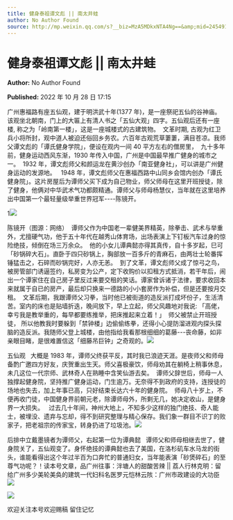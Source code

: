 ```yaml
---
title: 健身泰祖谭文彪 || 南太井蛙
author: No Author Found
source: http://mp.weixin.qq.com/s?__biz=MzA5MDkxNTA4Ng==&amp;mid=2454912769&amp;idx=1&amp;sn=08774938b1ef27d82cfbfb94d3b6546c&amp;chksm=87a23760b0d5be76555ddf041fac45912cb76999ff22c16a1d972e709e7c02322c95ff0d7768&poc_token=HJ_Do2ejHyO-wNZGG8Q1S8FdPgy1YBBEob-nUEme
---
```


# 健身泰祖谭文彪 || 南太井蛙

**Author:** No Author Found

**Published:** 2022 年 10 月 28 日 17:15

广州惠福路有座五仙观，建于明洪武十年(1377 年)，是一座祭祀五仙的谷神庙。该观坐北朝南，门上的大匾上有清人书之「五仙大观」四字。五仙观后还有一座楼, 称之为「岭南第一楼」，这是一座城楼式的古建筑物。  文革时期, 古观为红卫兵小将所封，观中道人被迫还俗回乡务农。六百年古观荒草萋萋，满目苍凉。我师父谭文彪的「谭氏健身学院」，便设在观内一间 40 平方左右的僧房里，  九十多年前，健身运动西风东渐，1930 年传入中国，广州是中国最早推广健身的城市之一。  1932 年，谭文彪师父和颜运龙在黄沙创办「南亚健身社」，可以讲是广州健身运动的发源地。   1948 年，谭文彪师父在惠福西路中山同乡会馆内创办「谭氏健身院」。这片房屋后为谭师父买下成为自己物业，师父师母在这里开班授徒，除了健身，他俩对中华武术气功都颇精通。谭师父与师母杨慧仪，当年就在这里培养出中国第一个最轻量级举重世界冠军----陈镜开。

1![](https://mmbiz.qpic.cn/mmbiz_png/Ljib4So7yuWiaBRcibfEia8YnCdtohFzS0G68ialFRgyw0rxeGT6H4dEu8uPAfS0Vk81LW6LpebXibFqWfRb9ibIsvV9A/640?wx_fmt=png)

陈镜开（图源：网络）  谭师父作为中国老一辈健美界精英，除拳击、武术与举重外，尤擅硬气功，他于五十年代在越秀山体育场，出场表演上下钉板汽车过身的惊险绝技，倾倒在场三万余众。  他的小女儿谭典懿亦得其真传，自十多岁起，巳可「砂锅碎大石」。直卧于四只砂锅上，胸部放一百多斤的青麻石，由两壮士轮番挥锤猛击之，石碎而砂锅完好，人亦无恙。  到了文革，谭文彪师父成了惊弓之鸟，被房管部门诱逼签约，私房变为公产，定下收购价以扣租方式抵消，若干年后，闹出一个谭家住在自己房子里反过来要交租的笑话。谭家曾诉诸于法律，要求收回本来就属于自已的房产，最后却只换来一德路的小小套房作为补偿，但是还要按月交租。  文革后期，我跟谭师父习拳，当时他已被街道的造反派打成坏份子，生活清苦。室内的床也是贴墙折迭，晚间放下，早上立起，师父风趣地对我说: 「高佬，幸亏我是教举重的，每早都要练推举，把床推起来立着！」  师父被禁止开班授徒， 所以他教我时要躲到「禁钟楼」边偷偷练拳，还得小心提防溜进观内探头探脑的造反派。我随师父登上城楼，由他指给我看那根细细的葛藤---丧命藤，如非亲眼目睹，是很难置信这「细藤吊巨钟」之奇观的。![](https://mmbiz.qpic.cn/mmbiz_jpg/PJWG74pLsMYm2NgPMIT5HHQmBwMnw608H4gYC8qjQm1EZhIYLnbGrdaeJfhfKdHjvUFVTD05ms5wv3Wq3DXz7w/640)

五仙观   大概是 1983 年，谭师父终获平反，其时我已浪迹天涯。是夜师父和师母备酌广邀四方好友，庆贺重出生天。师父喜极豪饮，师母劝其在躺椅上稍事休息，未几这位一代宗师、武林奇人在熟睡中含笑仙游去矣。  谭师父辞世后，师母一人独撑起健身院，坚持推广健身运动，门生逾万。无奈得不到政府的支持，连授徒的场地也失去，加上年事已高，只好结束长达六十年的健身院。  师母八十岁上，不便再收门徒，中国健身界前朝元老，除谭师母外，所剩无几，她决定收山，是健身界一大损失。   过去几十年间，神州大地上，不知多少这样的独门绝技、奇人能士，被埋没、遗弃与忘却，得不到研究整理与精心保存。我们象一群目不识丁的败家子，把老祖宗的传家宝，转身扔进了垃圾池。![](https://mmbiz.qpic.cn/mmbiz_jpg/PJWG74pLsMYm2NgPMIT5HHQmBwMnw608wjGEia6qS0yDBicrY2t2YJc9Rv5z5icia4Yn3zG2OA4D1dJHXuoMNfva1g/640)

后排中立戴墨镜者为谭师父，右起第一位为谭典懿   谭师父和师母相继去世了，健身院关了，五仙观变了。身怀绝技的谭典懿也去了美国，在洛杉矶车水马龙的街头，谁能看得出这个年过半百为口奔忙的普通妇女，当年能表演「砂煲碎石」的至尊气功呢？！读本号文章，品广州往事：泮塘人的甜酸苦辣 || 荔人行林克明：留给广州多少美轮美奂的建筑一代妇科名医罗元恺林云陔：广州市政建设的大功臣![](https://mmbiz.qpic.cn/mmbiz_jpg/PJWG74pLsMYm2NgPMIT5HHQmBwMnw608kzyO7ibTPsebLfu0lodCmpQickuGaF7yhANItBSjQSx6QbonTHByibwKw/640)

![](https://mmbiz.qpic.cn/mmbiz_png/Ljib4So7yuWiaicJMUj1OnyybCLdPveiaLwd72ZhA9eCYeZL5VhUz2kQ4wllb8UMydIib8WpdwZIx0zG3kj8DxytXYQ/640?wx_fmt=png)

欢迎关注本号欢迎赐稿 留住记忆
